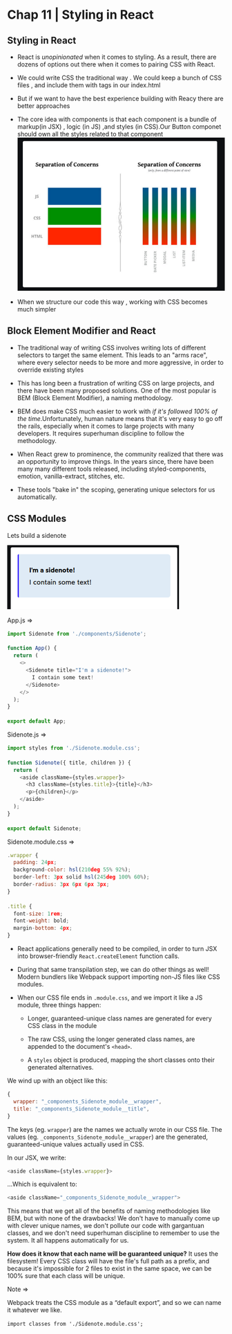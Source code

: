# Chap 11 | Styling in React

## Styling in React

- React is *unopinionated* when it comes to styling. As a result, there are dozens of options out there when it comes to pairing CSS with React.

- We could write CSS the traditional way . We could keep a bunch of CSS files , and include them with <link> tags in our index.html

- But if we want to have the best experience building with Reacy there are better approaches

- The core idea with components is that each component is a bundle of markup(in JSX) , logic (in JS) ,and styles (in CSS).Our Button componet should own all the styles related to that component ![](../assets/seperation-of-concerns.png)

- When we structure our code this way , working with CSS becomes much simpler 

## Block Element Modifier and React

- The traditional way of writing CSS involves writing lots of different 
  selectors to target the same element. This leads to an "arms race", 
  where every selector needs to be more and more aggressive, in order to 
  override existing styles

- This has long been a frustration of writing CSS on large projects, and 
  there have been many proposed solutions. One of the most popular is BEM 
  (Block Element Modifier), a naming methodology.

- BEM does make CSS much easier to work with *if it's followed 100% of the time*.Unfortunately, human nature means that it's very easy to go off the 
  rails, especially when it comes to large projects with many developers. 
  It requires superhuman discipline to follow the methodology.

- When React grew to prominence, the community realized that there was an 
  opportunity to improve things. In the years since, there have been many 
  many different tools released, including styled-components, emotion, 
  vanilla-extract, stitches, etc.

- These tools "bake in" the scoping, generating unique selectors for us automatically.

## CSS Modules



Lets build a sidenote 

![](../assets/sidenote.png)

App.js => 

```js
import Sidenote from './components/Sidenote';

function App() {
  return (
    <>
      <Sidenote title="I'm a sidenote!">
        I contain some text!
      </Sidenote>
    </>
  );
}

export default App;
```

Sidenote.js => 

```js
import styles from './Sidenote.module.css';

function Sidenote({ title, children }) {
  return (
    <aside className={styles.wrapper}>
      <h3 className={styles.title}>{title}</h3>
      <p>{children}</p>
    </aside>
  );
}

export default Sidenote;
```

Sidenote.module.css => 

```js
.wrapper {
  padding: 24px;
  background-color: hsl(210deg 55% 92%);
  border-left: 3px solid hsl(245deg 100% 60%);
  border-radius: 3px 6px 6px 3px;
}

.title {
  font-size: 1rem;
  font-weight: bold;
  margin-bottom: 4px;
}
```

- React applications generally need to be compiled, in order to turn JSX into browser-friendly `React.createElement` function calls.

- During that same transpilation step, we can do other things as well! 
  Modern bundlers like Webpack support importing non-JS files like CSS 
  modules.

- When our CSS file ends in `.module.css`, and we import it like a JS module, three things happen:
  
  - Longer, guaranteed-unique class names are generated for every CSS class in the module
  
  - The raw CSS, using the longer generated class names, are appended to the document's `<head>`.
  
  - A `styles` object is produced, mapping the short classes onto their generated alternatives.

We wind up with an object like this:

```js
{
  wrapper: "_components_Sidenote_module__wrapper",
  title: "_components_Sidenote_module__title",
}
```

The keys (eg. `wrapper`) are the names we actually wrote in our CSS file. The values (eg. `_components_Sidenote_module__wrapper`) are the generated, guaranteed-unique values actually used in CSS.

In our JSX, we write:

```js
<aside className={styles.wrapper}>
```

…Which is equivalent to:

```js
<aside className="_components_Sidenote_module__wrapper">
```

This means that we get all of the benefits of naming methodologies like 
BEM, but with none of the drawbacks! We don't have to manually come up 
with clever unique names, we don't pollute our code with gargantuan 
classes, and we don't need superhuman discipline to remember to use the 
system. It all happens automatically for us.

**How does it know that each name will be guaranteed unique?** It uses the filesystem! Every CSS class will have the file's full path 
as a prefix, and because it's impossible for 2 files to exist in the 
same space, we can be 100% sure that each class will be unique.

Note => 

Webpack treats the CSS module as a “default export”, and so we can name it whatever we like.

`import classes from './Sidenote.module.css';`
